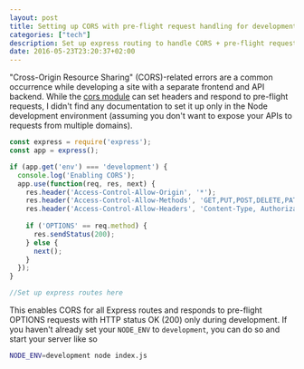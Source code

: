 ```yaml
---
layout: post
title: Setting up CORS with pre-flight request handling for development use in Node + Express
categories: ["tech"]
description: Set up express routing to handle CORS + pre-flight request handling in development environment using Nodejs and Express.
date: 2016-05-23T23:20:37+02:00
---
```


"Cross-Origin Resource Sharing" (CORS)-related errors are a common occurrence while developing a site with a separate frontend and API backend. While the [cors module](https://github.com/expressjs/cors) can set headers and respond to pre-flight requests, I didn't find any documentation to set it up only in the Node development environment (assuming you don't want to expose your APIs to requests from multiple domains).

```javascript
const express = require('express');
const app = express();

if (app.get('env') === 'development') {
  console.log('Enabling CORS');
  app.use(function(req, res, next) {
    res.header('Access-Control-Allow-Origin', '*');
    res.header('Access-Control-Allow-Methods', 'GET,PUT,POST,DELETE,PATCH,OPTIONS');
    res.header('Access-Control-Allow-Headers', 'Content-Type, Authorization, Content-Length, X-Requested-With'); //Add other headers used in your requests
    
    if ('OPTIONS' == req.method) {
      res.sendStatus(200);
    } else {
      next();
    }
  });
}

//Set up express routes here
```
This enables CORS for all Express routes and responds to pre-flight OPTIONS requests with HTTP status OK (200) only during development. If you haven't already set your `NODE_ENV` to `development`, you can do so and start your server like so
```bash
NODE_ENV=development node index.js
```



